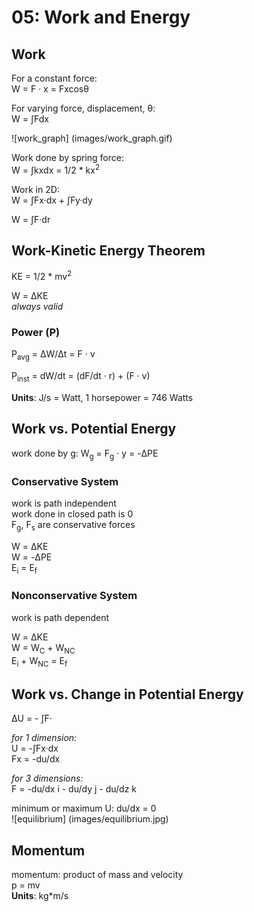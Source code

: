 # 05: Work and Energy

## Work

For a constant force:  
W = F &middot; x = Fxcos&theta;

For varying force, displacement, &theta;:  
W = &int;Fdx  

![work_graph] (images/work_graph.gif)

Work done by spring force:  
W = &int;kxdx = 1/2 * kx<sup>2</sup>

Work in 2D:  
W = &int;Fx&middot;dx + &int;Fy&middot;dy  

W = &int;F&middot;dr  

## Work-Kinetic Energy Theorem

KE = 1/2 * mv<sup>2</sup>

W = &Delta;KE  
*always valid*

### Power (P)

P<sub>avg</sub> = &Delta;W/&Delta;t = F &middot; v 

P<sub>inst</sub> = dW/dt = (dF/dt &middot; r) + (F &middot; v)

**Units**: J/s = Watt, 1 horsepower = 746 Watts

## Work vs. Potential Energy

work done by g: W<sub>g</sub> = F<sub>g</sub> &middot; y = -&Delta;PE

### Conservative System 

work is path independent  
work done in closed path is 0  
F<sub>g</sub>, F<sub>s</sub> are conservative forces 

W = &Delta;KE  
W = -&Delta;PE  
E<sub>i</sub> = E<sub>f</sub>

### Nonconservative System

work is path dependent  

W = &Delta;KE  
W = W<sub>C</sub> + W<sub>NC</sub>  
E<sub>i</sub> + W<sub>NC</sub> = E<sub>f</sub>

## Work vs. Change in Potential Energy

&Delta;U = - &int;F&middot;  

*for 1 dimension:*  
U = -&int;Fx&middot;dx  
Fx = -du/dx

*for 3 dimensions:*  
F = -du/dx i - du/dy j - du/dz k  

minimum or maximum U: du/dx = 0  
![equilibrium] (images/equilibrium.jpg)

## Momentum

momentum: product of mass and velocity  
p = mv  
**Units**: kg*m/s
